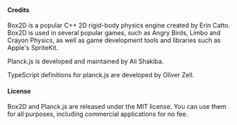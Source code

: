 
#### Credits

Box2D is a popular C++ 2D rigid-body physics engine created by Erin Catto. Box2D is used in several popular games, such as Angry Birds, Limbo and Crayon Physics, as well as game development tools and libraries such as Apple's SpriteKit.

Planck.js is developed and maintained by Ali Shakiba.

TypeScript definitions for planck.js are developed by Oliver Zell.

#### License

Box2D and Planck.js are released under the MIT license. You can use them for all purposes, including commercial applications for no fee.
